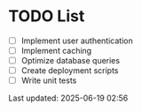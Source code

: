 # TODO List

- [ ] Implement user authentication
- [ ] Implement caching
- [ ] Optimize database queries
- [ ] Create deployment scripts
- [ ] Write unit tests

Last updated: 2025-06-19 02:56
